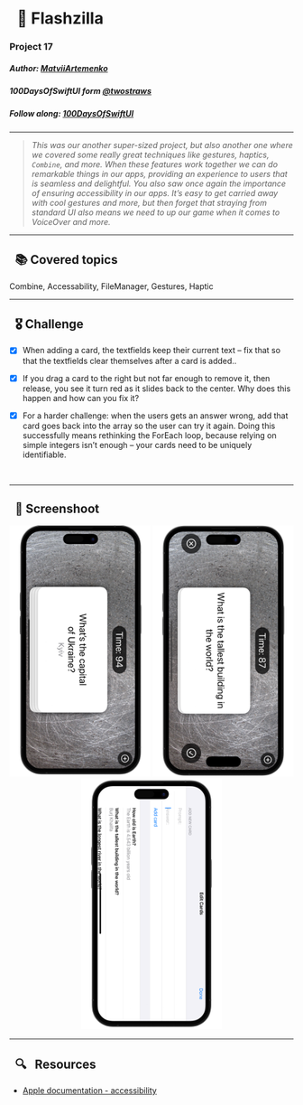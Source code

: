 
# &nbsp; 📑 Flashzilla 

### Project 17
##### Author: *[MatviiArtemenko](https://github.com/100DaysOfSwiftUI-MatviiArtemenko)*

##### 100DaysOfSwiftUI form *[@twostraws](https://twitter.com/twostraws "twostraws twitter page")*

##### Follow along: *[100DaysOfSwiftUI](https://www.hackingwithswift.com/100/swiftui "Hacking with Swift")*

---

> *This was our another super-sized project, but also another one where we covered some really great techniques like gestures, haptics, `Combine`, and more. When these features work together we can do remarkable things in our apps, providing an experience to users that is seamless and delightful. You also saw once again the importance of ensuring accessibility in our apps. It’s easy to get carried away with cool gestures and more, but then forget that straying from standard UI also means we need to up our game when it comes to VoiceOver and more.*

---

## &nbsp; 📚 Covered topics

Combine, Accessability, FileManager, Gestures, Haptic

---
## &nbsp; 🎖 Challenge
* [x] When adding a card, the textfields keep their current text – fix that so that the textfields clear themselves after a card is added..

* [x] If you drag a card to the right but not far enough to remove it, then release, you see it turn red as it slides back to the center. Why does this happen and how can you fix it?

* [x] For a harder challenge: when the users gets an answer wrong, add that card goes back into the array so the user can try it again. Doing this successfully means rethinking the ForEach loop, because relying on simple integers isn’t enough – your cards need to be uniquely identifiable.

<br>

---
## &nbsp; 📲 Screenshoot

<p align="center">
  <img 
  width = 250
    src="1.png"
  >
  <img 
  width = 250
    src="2.png"
  >
  <img 
  width = 250
    src="3.png"
  >
</p>

---
##  &nbsp; 🔍 &nbsp; Resources 

* [Apple documentation - accessibility](https://developer.apple.com/accessibility/)

